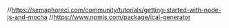 //https://semaphoreci.com/community/tutorials/getting-started-with-node-js-and-mocha
//https://www.npmjs.com/package/ical-generator